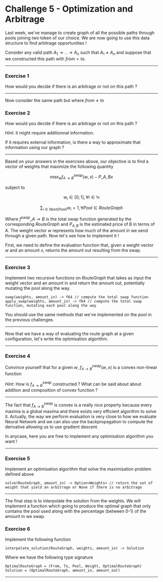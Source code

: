 # Challenge 5 - Optimization and Arbitrage

Last week, we've manage to create graph of all the possible paths through pools joining two token of our choice. We are now going to use this data structure to find arbitrage opportunities ! 

Consider any valid path $A_1 \rightarrow .. \rightarrow A_n$ such that $A_1 \neq A_n$ and suppose that we constructed this path with $from = to$.

---

### Exercise 1

How would you decide if there is an arbitrage or not on this path ?

---

Now consider the same path but where $from \neq to$

### Exercise 2

How would you decide if there is an arbitrage or not on this path ?

*Hint*: it might require additionnal information.

If it requires external information, is there a way to approximate that information using our graph ?

---

Based on your answers in the exercises above, our objective is to find a vector of weights that maximize the following quantity

$$max_{w}f^{swap}_{A \rightarrow B}(w,x) - P\_{A,B}x$$

subject to

$$w_{i} \in [0;1], \forall i \in \mathbb{N}$$

$$\sum_{i \in Next(Pool)}w_i = 1, \forall Pool \in RouteGraph $$

Where $f^{swap}\_{A \rightarrow B}$ is the total swap function generated by the corresponding $RouteGraph$ and $P_{A,B}$ is the estimated price of B in terms of A. The weight vector $w$ represents how much of the amount in we send through a given path. Now let's see how to implement it !

First, we need to define the evaluation function that, given a weight vector $w$ and an amount $x$, returns the amount out resulting from the swap.

---

### Exercise 3

Implement two recursive functions on $RouteGraph$ that takes as input the weight vector and an amount in and return the amount out, potentially mutating the pool along the way.
```
swap(weights, amount_in) -> f64 // compute the total swap function
apply_swap(weights, amount_in) -> f64 // compute the total swap function, mutating each pool along the way
```

You should use the same methods that we've implemented on the pool in the previous challenges.

---

Now that we have a way of evaluating the route graph at a given configuration, let's write the optimisation algorithm.

---

### Exercise 4

Convince yourself that for a given $w$, $f^{swap}_{A \rightarrow B}(w, x)$ is a convex non-linear function 

*Hint*: How is $f^{swap}_{A \rightarrow B}$ constructed ? What can be said about about addition and composition of convex function ?

---

The fact that $f^{swap}_{A \rightarrow B}$ is convex is a really nice property because every maxima is a global maxima and there exists very efficient algorithm to solve it. Actually, the way we perform evaluation is very close to how we evaluate Neural Network and we can also use the backpropagation to compute the derivative allowing us to use gradient descent.

In anycase, here you are free to implement any optimisation algorithm you want !

---

### Exercise 5

Implement an optimisation algorithm that solve the maximisation problem defined above

```
solve(RouteGraph, amount_in) -> Option<Weights> // return the set of weight that yield an arbitrage or None if there is no arbitrage
```

---

The final step is to interpolate the solution from the weights. We will implement a function which going to produce the optimal graph that only contains the pool used along with the percentage (between 0-1) of the amount in we swap.

### Exercise 6

Implement the following function

```
interpolate_solution(RouteGraph, weights, amount_in) -> Solution
```

Where we have the following type signature

```
OptimalRouteGraph = (From, To, Pool, Weight, OptimalRouteGraph)
Solution = (OptimalRouteGraph, amount_in, amount_out)
```

---



